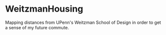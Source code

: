 # WeitzmanHousing
Mapping distances from UPenn's Weitzman School of Design in order to get a sense of my future commute.
